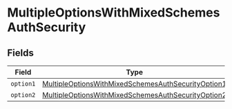 # MultipleOptionsWithMixedSchemesAuthSecurity


## Fields

| Field                                                                                                                               | Type                                                                                                                                | Required                                                                                                                            | Description                                                                                                                         |
| ----------------------------------------------------------------------------------------------------------------------------------- | ----------------------------------------------------------------------------------------------------------------------------------- | ----------------------------------------------------------------------------------------------------------------------------------- | ----------------------------------------------------------------------------------------------------------------------------------- |
| `option1`                                                                                                                           | [MultipleOptionsWithMixedSchemesAuthSecurityOption1](../../models/operations/MultipleOptionsWithMixedSchemesAuthSecurityOption1.md) | :heavy_minus_sign:                                                                                                                  | N/A                                                                                                                                 |
| `option2`                                                                                                                           | [MultipleOptionsWithMixedSchemesAuthSecurityOption2](../../models/operations/MultipleOptionsWithMixedSchemesAuthSecurityOption2.md) | :heavy_minus_sign:                                                                                                                  | N/A                                                                                                                                 |